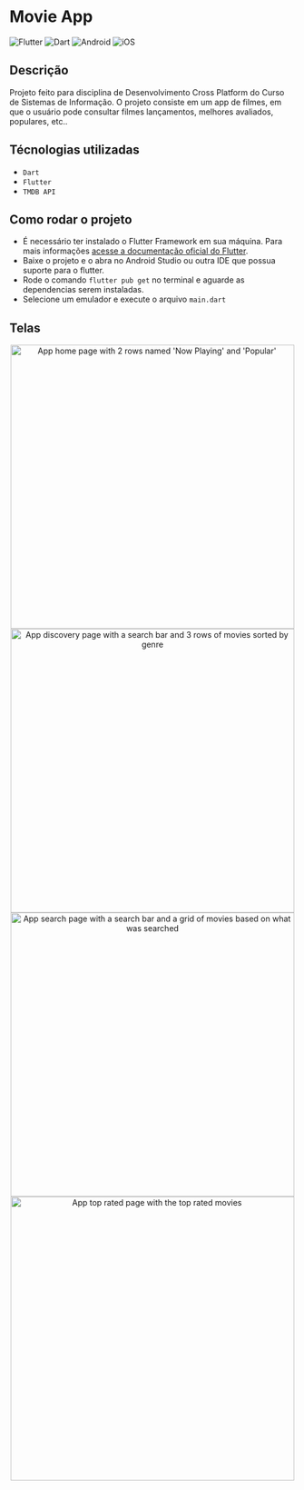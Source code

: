 # Movie App

![Flutter](https://img.shields.io/badge/Flutter-%2302569B.svg?style=for-the-badge&logo=Flutter&logoColor=white)
![Dart](https://img.shields.io/badge/dart-%230175C2.svg?style=for-the-badge&logo=dart&logoColor=white)
![Android](https://img.shields.io/badge/Android-3DDC84?style=for-the-badge&logo=android&logoColor=white)
![iOS](https://img.shields.io/badge/iOS-000000?style=for-the-badge&logo=ios&logoColor=white)

## Descrição

Projeto feito para disciplina de Desenvolvimento Cross Platform do Curso de Sistemas de Informação. O projeto consiste em um app de filmes, em que o usuário pode consultar filmes lançamentos, melhores avaliados, populares, etc..

## Técnologias utilizadas

- `Dart`
- `Flutter`
- `TMDB API`

## Como rodar o projeto

- É necessário ter instalado o Flutter Framework em sua máquina. Para mais informações [acesse a documentação oficial do Flutter](https://docs.flutter.dev/get-started/install).
- Baixe o projeto e o abra no Android Studio ou outra IDE que possua suporte para o flutter.
- Rode o comando ``flutter pub get`` no terminal e aguarde as dependencias serem instaladas.
- Selecione um emulador e execute o arquivo ``main.dart``

## Telas

<div align="center" style="display = inline_block">
<img height="500em" src="images/screenshots/home_page.png" alt="App home page with 2 rows named 'Now Playing' and 'Popular'">
<img height="500em" src="images/screenshots/discovery_page.png" alt="App discovery page with a search bar and 3 rows of movies sorted by genre">
</div>

<div align="center" style="display = inline_block">
<img height="500em" src="images/screenshots/search_page.png" alt="App search page with a search bar and a grid of movies based on what was searched">      
<img height="500em" src="images/screenshots/top_rated_page.png" alt="App top rated page with the top rated movies">
</div>
